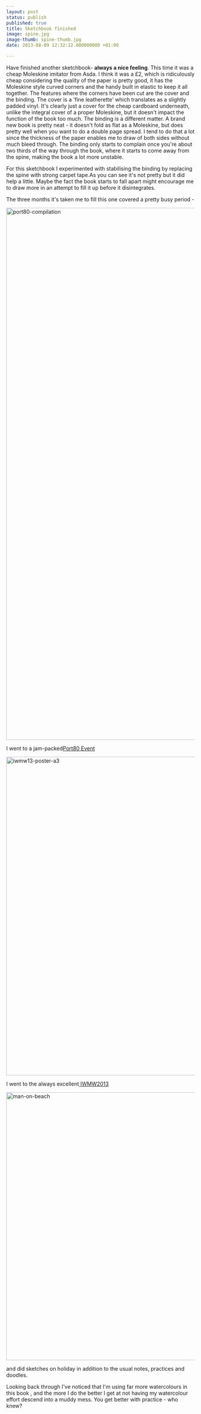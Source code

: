 ```yaml
---
layout: post
status: publish
published: true
title: Sketchbook finished
image: spine.jpg
image-thumb: spine-thumb.jpg
date: 2013-08-09 12:32:12.000000000 +01:00

---
```


Have finished another sketchbook- <strong>always a nice feeling</strong>. This time it was a cheap Moleskine imitator from Asda. I think it was a £2, which is ridiculously cheap considering the quality of the paper is pretty good, it has the Moleskine style curved corners and the handy built in elastic to keep it all together. The features where the corners have been cut are the cover and the binding. The cover is a 'fine leatherette'  which translates as a slightly padded vinyl. It's clearly just a cover for the cheap cardboard underneath, unlike the integral cover of a proper Moleskine, but it doesn't impact the function of the book too much. The binding is a different matter. A brand new book is pretty neat - it doesn't fold as flat as a Moleskine, but does pretty well when you want to do a double page spread. I tend to do that a lot since the thickness of the paper enables me to draw of both sides without much bleed through.  The binding only starts to complain once you're about two thirds of the way through the book, where it starts to come away from the spine, making the book a lot more unstable. 

For this sketchbook I experimented with stabilising the binding by replacing the spine with strong carpet tape.As you can see it's not pretty but it did help a little. Maybe the fact the book starts to fall apart might encourage me to draw more in an attempt to fill it up before it disintegrates.

The three months it's taken me to fill this one covered a pretty busy period - 

<a href="http://mearso.com/wp-content/uploads/2013/08/port80-compilation.gif"><img src="http://mearso.com/wp-content/uploads/2013/08/port80-compilation.gif" alt="port80-compilation" width="4723" height="1418" class="aligncenter size-full wp-image-1603" /></a>

I went to a jam-packed<a href="http://port80events.co.uk/event/port80-2013/" title="Port80 in Newport">Port80 Event</a>

<a href="http://www.flickr.com/photos/mearso/sets/72157634398512614/"><img src="http://mearso.com/wp-content/uploads/2013/08/iwmw13-poster-a3.gif" alt="iwmw13-poster-a3" width="600" height="849" class="aligncenter size-full wp-image-1605" /></a>

I went to the always excellent<a href="http://iwmw.ukoln.ac.uk/iwmw2013/" title="IWMW2013"> IWMW2013</a>

<a href="http://www.flickr.com/photos/mearso/sets/72157634852961354/"><img src="http://mearso.com/wp-content/uploads/2013/08/holiday.jpg" alt="man-on-beach" width="1240" height="714" class="aligncenter size-full wp-image-1607" /></a>

and did sketches on holiday in addition to the usual notes, practices and doodles.

Looking back through I've noticed that I'm using far more watercolours in this book , and the more I do the better I get at not having my watercolour effort descend into a muddy mess. You get better with practice - who knew?
